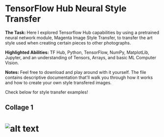 # TensorFlow Hub Neural Style Transfer

**The Task:** Here I explored Tensorflow Hub capabilities by using a pretrained neural network module, Magenta Image Style Transfer, to transfer the art style used when creating certain pieces to other photographs. 

**Highlighted Abilities:** TF Hub, Python, TensorFlow, NumPy, MatplotLib, Jupyter, and an understanding of Tensors, Arrays, and basic ML Computer Vision.

**Notes:** Feel free to download and play around with it yourself. The file contains descriptive documentation that'll walk you through how it works and how to create your own style transfered images. 

Check below for style transfer examples!


## Collage 1
# ![alt text](https://github.com/asilich123/Resume_Projects/tree/main/TF%20HUB:FUN%20-%20ML%20Neural%20Style%20Transfer/Images/collage%201.png?raw=true)
